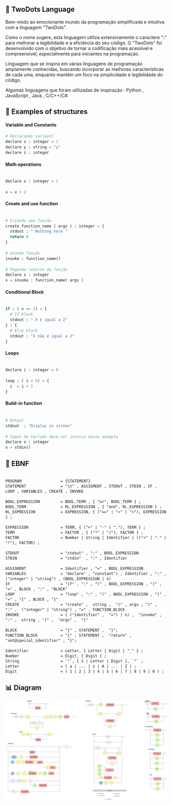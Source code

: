 ##  🐙️ TwoDots Language

Bem-vindo ao emocionante mundo da programação simplificada e intuitiva com a linguagem "TwoDots". 

Como o nome sugere, esta linguagem utiliza extensivamente o caractere ":" para melhorar a legibilidade e a eficiência do seu código. O "TwoDots" foi desenvolvido com o objetivo de tornar a codificação mais acessível e compreensível, especialmente para iniciantes na programação.

Linguagem que se inspira em várias linguagens de programação amplamente conhecidas, buscando incorporar as melhores características de cada uma, enquanto mantém um foco na simplicidade e legibilidade do código. 

Algumas linguagens que foram utilizadas de inspiração : Python , JavaScript , Java , C/C++/C#.

## 📌️ Examples of structures

#### Variable and Constants

```python
# Declarando variável
declare x : integer = 2
declare y : string = "y"
declare z : integer

```
#### Math operations
```python

declare x : integer = 2

x = x + 2 

```

#### Create and use function

```python

# Criando uma função
create function_name ( args ) : integer = {
  stdout : " Nothing here "
  return 0 
}

# Usando função
invoke : function_name()

# Pegando retorno da função
declare x : integer
x = invoke : function_name( args )

```

#### Conditional Block
```python

if : ( x == 2) = {
  # If block
  stdout : " X é igual a 2" 
} : {
  # Else block
  stdout : "X não é igual a 2"
} 

```

#### Loops

```python

declare i : integer = 0

loop : ( i < 5) = {
  i  = i + 1
}

```

#### Build-in function

```python

# Output
stdout  : "Display in screen"

# Input do teclado deve ser inteiro nesse exemplo
declare x : integer
x = stdin()

```

## 🎯️ EBNF

```mysql

PROGRAM                 = {STATEMENT}
STATEMENT               = "\n" , ASSIGMENT , STDOUT , STDIN , IF , LOOP , VARIABLES , CREATE , INVOKE

BOOL_EXPRESSION         = BOOL_TERM , { "or", BOOL_TERM } ;
BOOL_TERM               = RL_EXPRESSION , { "and", RL_EXPRESSION } ;
RL_EXPRESSION           = EXPRESSION, { ("==" | ">" | "<"), EXPRESSION } ;

EXPRESSION              = TERM, { ("+" | "-" | "."), TERM } ;
TERM                    = FACTOR , { ("*" | "/"), FACTOR } ;
FACTOR                  = Number | String | Identifier | (("+" | "-" | "!"), FACTOR) ;

STDOUT                  = "stdout" , ":" , BOOL_EXPRESSION
STDIN                   = "stdin"  , ":" , Identifier

ASSIGMENT               = Identifier , "=" , BOOL_EXPRESSION 
VARIABLES               = "declare" , "constant") , Identifier , ":" ,  ("integer" | "string") , (BOOL_EXPRESSION | λ)
IF                      = "if" , ":" , "(" , BOOL_EXPRESSION , ")" , "=" , BLOCK , ":" , "BLOCK"
LOOP                    = "loop" , ":" , "(" , BOOL_EXPRESSION , ")" , "=" , "{" , BLOCK , "}"
CREATE                  = "create" ,  string ,  "(" , args , ")" ,  ":" ,  ("integer" | "string") , "=" , FUNCTION_BLOCK
INVOKE                  = ( ("identifier" ,  "=") | λ) ,  "invoke" , ":" ,  string , "(" ,  "args" ,  ")"

BLOCK                   = "{" , STATEMENT ,  "}";
FUNCTION_BLOCK          = "{" , STATEMENT ,  "return" ,  "set@special_identifier" , "}";

Identifier              = Letter, { Letter | Digit | "_" } ;
Number                  = Digit, { Digit } ;
String                  = `"`, { λ | Letter | Digit }, `"` ;
Letter                  = ( a | ... | z | A | ... | Z ) ;
Digit                   = ( 1 | 2 | 3 | 4 | 5 | 6 | 7 | 8 | 9 | 0 ) ;

```

## 📊️ Diagram

<img src="TwoDots_diagrama.png" />
